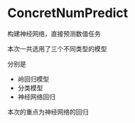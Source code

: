 # ConcretNumPredict
构建神经网络，直接预测数值任务

本次一共选用了三个不同类型的模型

分别是

- 岭回归模型
- 分类模型
- 神经网络回归

本次的重点为神经网络的回归

